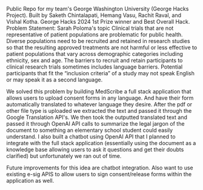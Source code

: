 Public Repo for my team's George Washington University (George Hacks Project).
Built by Saketh Chintalapati, Hemang Vasu, Rachit Raval, and Vishal Kotha. 
George Hacks 2024 1st Prize winner and Best Overall Hack. 
Problem Statement: Sarah Poloma's topic Clinical trials that are not representative of patient populations are problematic for public health. Diverse populations need to be recruited and retained in research studies so that the resulting approved treatments are not harmful or less effective to patient populations that vary across demographic categories including ethnicity, sex and age. The barriers to recruit and retain participants to clinical research trials sometimes includes language barriers. Potential participants that fit the “inclusion criteria” of a study may not speak English or may speak it as a second language.

We solved this problem by building MedScribe a full stack application that allows users to upload consent forms in any language.
And have their form automatically translated to whatever language they desire. After the pdf or other file type
is uploaded we extracted the text and passed it through the Google Translation API's. We then took the outputted 
translated text and passed it through OpenAI API calls to summarize the legal jargon of the document to something 
an elementary school student could easily understand. I also built a chatbot using OpenAI API that I planned to integrate 
with the full stack application (essentially using the document as a knowledge base allowing users to ask it questions 
and get their doubts clarified) but unfortunately we ran out of time. 

Future improvements for this idea are chatbot integration. Also want to use existing e-sig APIS to allow users to 
sign consent/release forms within the application as well. 
